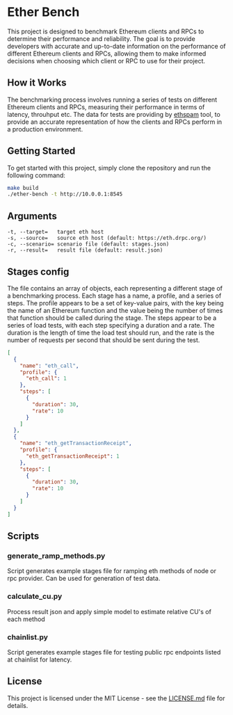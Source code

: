 # Ether Bench

This project is designed to benchmark Ethereum clients and RPCs to determine their performance and reliability. The goal is to provide developers with accurate and up-to-date information on the performance of different Ethereum clients and RPCs, allowing them to make informed decisions when choosing which client or RPC to use for their project.

## How it Works
The benchmarking process involves running a series of tests on different Ethereum clients and RPCs, measuring their performance in terms of latency, throuhput etc. The data for tests are providing by [ethspam](https://github.com/p2p-org/ethspam) tool, to provide an accurate representation of how the clients and RPCs perform in a production environment.

## Getting Started

To get started with this project, simply clone the repository and run the following command:
```bash
make build
./ether-bench -t http://10.0.0.1:8545
```

## Arguments

```
-t, --target=   target eth host
-s, --source=   source eth host (default: https://eth.drpc.org/)
-c, --scenario= scenario file (default: stages.json)  
-r, --result=   result file (default: result.json)
```

## Stages config

The file contains an array of objects, each representing a different stage of a benchmarking process. Each stage has a name, a profile, and a series of steps. The profile appears to be a set of key-value pairs, with the key being the name of an Ethereum function and the value being the number of times that function should be called during the stage. The steps appear to be a series of load tests, with each step specifying a duration and a rate. The duration is the length of time the load test should run, and the rate is the number of requests per second that should be sent during the test.

```json
[
  {
    "name": "eth_call",
    "profile": {
      "eth_call": 1
    },
    "steps": [
      {
        "duration": 30,
        "rate": 10
      }
    ]
  },
  {
    "name": "eth_getTransactionReceipt",
    "profile": {
      "eth_getTransactionReceipt": 1
    },
    "steps": [
      {
        "duration": 30,
        "rate": 10
      }
    ]
  }
]
```

## Scripts

### generate_ramp_methods.py
Script generates example stages file for ramping eth methods of node or rpc provider. Can be used for generation of test data.

### calculate_cu.py
Process result json and apply simple model to estimate relative CU's of each method

### chainlist.py
Script generates example stages file for testing public rpc endpoints listed at chainlist for latency.

## License

This project is licensed under the MIT License - see the [LICENSE.md](LICENSE.md) file for details.